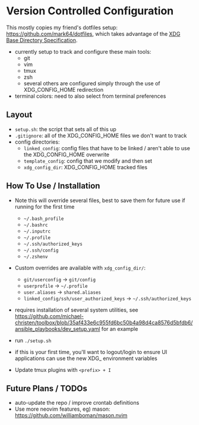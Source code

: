 # Version Controlled Configuration

This mostly copies my friend's dotfiles setup:
https://github.com/mark64/dotfiles, which takes advantage of the
[XDG Base Directory Specification](https://specifications.freedesktop.org/basedir-spec/basedir-spec-latest.html).

- currently setup to track and configure these main tools:
  - git
  - vim
  - tmux
  - zsh
  - several others are configured simply through the use of XDG_CONFIG_HOME
	redirection
- terminal colors: need to also select from terminal preferences

## Layout

- `setup.sh`: the script that sets all of this up
- `.gitignore`: all of the XDG_CONFIG_HOME files we don't want to track
- config directories:
  - `linked_config`: config files that have to be linked / aren't able to use
	the XDG_CONFIG_HOME overwrite
  - `template_config`: config that we modify and then set
  - `xdg_config_dir`: XDG_CONFIG_HOME tracked files

## How To Use / Installation
- Note this will override several files, best to save them for future use if
  running for the first time
  - `~/.bash_profile`
  - `~/.bashrc`
  - `~/.inputrc`
  - `~/.profile`
  - `~/.ssh/authorized_keys`
  - `~/.ssh/config`
  - `~/.zshenv`
- Custom overrides are available with `xdg_config_dir/`:
  - `git/userconfig` -> `git/config`
  - `userprofile` -> `~/.profile`
  - `user.aliases` -> `shared.aliases`
  - `linked_config/ssh/user_authorized_keys` -> `~/.ssh/authorized_keys`
- requires installation of several system utilities, see
  https://github.com/michael-christen/toolbox/blob/35af433e6c955fd6bc50b4a98d4ca8576d5bfdb6/ansible_playbooks/dev_setup.yaml
  for an example
- run `./setup.sh`
- if this is your first time, you'll want to logout/login to ensure UI
  applications can use the new XDG_ environment variables

- Update tmux plugins with `<prefix> + I`

## Future Plans / TODOs
- auto-update the repo / improve crontab definitions
- Use more neovim features, eg) mason: https://github.com/williamboman/mason.nvim
